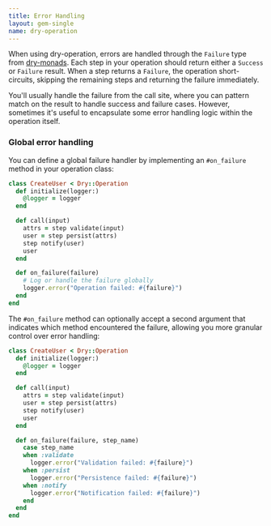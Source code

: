 ```yaml
---
title: Error Handling
layout: gem-single
name: dry-operation
---
```


When using dry-operation, errors are handled through the `Failure` type from [dry-monads](/gems/dry-monads/). Each step in your operation should return either a `Success` or `Failure` result. When a step returns a `Failure`, the operation short-circuits, skipping the remaining steps and returning the failure immediately.

You'll usually handle the failure from the call site, where you can pattern match on the result to handle success and failure cases. However, sometimes it's useful to encapsulate some error handling logic within the operation itself.

### Global error handling

You can define a global failure handler by implementing an `#on_failure` method in your operation class:

```ruby
class CreateUser < Dry::Operation
  def initialize(logger:)
    @logger = logger
  end

  def call(input)
    attrs = step validate(input)
    user = step persist(attrs)
    step notify(user)
    user
  end

  def on_failure(failure)
    # Log or handle the failure globally
    logger.error("Operation failed: #{failure}")
  end
end
```

The `#on_failure` method can optionally accept a second argument that indicates which method encountered the failure, allowing you more granular control over error handling:

```ruby
class CreateUser < Dry::Operation
  def initialize(logger:)
    @logger = logger
  end

  def call(input)
    attrs = step validate(input)
    user = step persist(attrs)
    step notify(user)
    user
  end

  def on_failure(failure, step_name)
    case step_name
    when :validate
      logger.error("Validation failed: #{failure}")
    when :persist
      logger.error("Persistence failed: #{failure}")
    when :notify
      logger.error("Notification failed: #{failure}")
    end
  end
end
```
